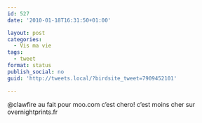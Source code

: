 ```yaml
---
id: 527
date: '2010-01-18T16:31:50+01:00'

layout: post
categories:
  - Vis ma vie
tags:
  - tweet
format: status
publish_social: no
guid: 'http://tweets.local/?birdsite_tweet=7909452101'

---
```


@clawfire au fait pour moo.com c’est chero! c’est moins cher sur overnightprints.fr